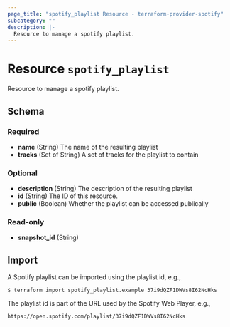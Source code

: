 ```yaml
---
page_title: "spotify_playlist Resource - terraform-provider-spotify"
subcategory: ""
description: |-
  Resource to manage a spotify playlist.
---
```


# Resource `spotify_playlist`

Resource to manage a spotify playlist.



## Schema

### Required

- **name** (String) The name of the resulting playlist
- **tracks** (Set of String) A set of tracks for the playlist to contain

### Optional

- **description** (String) The description of the resulting playlist
- **id** (String) The ID of this resource.
- **public** (Boolean) Whether the playlist can be accessed publically

### Read-only

- **snapshot_id** (String)

## Import

A Spotify playlist can be imported using the playlist id, e.g.,

```
$ terraform import spotify_playlist.example 37i9dQZF1DWVs8I62NcHks
```

The playlist id is part of the URL used by the Spotify Web Player, e.g.,

```
https://open.spotify.com/playlist/37i9dQZF1DWVs8I62NcHks
```
